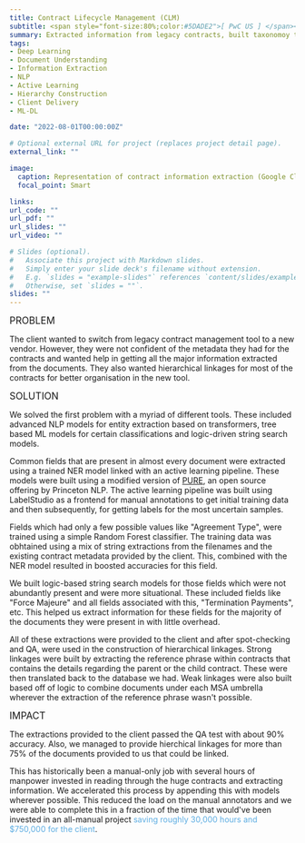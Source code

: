 ```yaml
---
title: Contract Lifecycle Management (CLM)
subtitle: <span style="font-size:80%;color:#5DADE2">[ PwC US ] </span><span style="font-size:80%"><a href="https://www.linkedin.com/in/schoudhary101/" target="_blank">Shyam Choudhary</a>, <a href="https://www.linkedin.com/in/vishal-kumar-bhutani-0ba83a177/" target="_blank">Vishal Bhutani</a>, Prasang Gupta, <a href="https://www.linkedin.com/in/briankravcik/" target="_blank">Brian Kravcik</a>, <a href="https://www.linkedin.com/in/shantanu-dev/" target="_blank">Shantanu Dev</a>, <a href="https://www.linkedin.com/in/joseph-voyles/" target="_blank">Joseph Voyles</a></span>
summary: Extracted information from legacy contracts, built taxonomoy to categorise them and linked contracts hierarchically
tags:
- Deep Learning
- Document Understanding
- Information Extraction
- NLP
- Active Learning
- Hierarchy Construction
- Client Delivery
- ML-DL

date: "2022-08-01T00:00:00Z"

# Optional external URL for project (replaces project detail page).
external_link: ""

image:
  caption: Representation of contract information extraction (Google Cloud)
  focal_point: Smart

links:
url_code: ""
url_pdf: ""
url_slides: ""
url_video: ""

# Slides (optional).
#   Associate this project with Markdown slides.
#   Simply enter your slide deck's filename without extension.
#   E.g. `slides = "example-slides"` references `content/slides/example-slides.md`.
#   Otherwise, set `slides = ""`.
slides: ""
---
```


<span style="font-style:bold;font-size:120%"><a class="mt-1">PROBLEM</a></span>

The client wanted to switch from legacy contract management tool to a new vendor. However, they were not confident of the metadata they had for the contracts and wanted help in getting all the major information extracted from the documents. They also wanted hierarchical linkages for most of the contracts for better organisation in the new tool.

<span style="font-style:bold;font-size:120%"><a class="mt-1">SOLUTION</a></span>

We solved the first problem with a myriad of different tools. These included advanced NLP models for entity extraction based on transformers, tree based ML models for certain classifications and logic-driven string search models.

Common fields that are present in almost every document were extracted using a trained NER model linked with an active learning pipeline. These models were built using a modified version of [PURE](https://github.com/princeton-nlp/PURE), an open source offering by Princeton NLP. The active learning pipeline was built using LabelStudio as a frontend for manual annotations to get initial training data and then subsequently, for getting labels for the most uncertain samples.

Fields which had only a few possible values like "Agreement Type", were trained using a simple Random Forest classifier. The training data was obhtained using a mix of string extractions from the filenames and the existing contract metadata provided by the client. This, combined with the NER model resulted in boosted accuracies for this field.

We built logic-based string search models for those fields which were not abundantly present and were more situational. These included fields like "Force Majeure" and all fields associated with this, "Termination Payments", etc. This helped us extract information for these fields for the majority of the documents they were present in with little overhead.

All of these extractions were provided to the client and after spot-checking and QA, were used in the construction of hierarchical linkages. Strong linkages were built by extracting the reference phrase within contracts that contains the details regarding the parent or the child contract. These were then translated back to the database we had. Weak linkages were also built based off of logic to combine documents under each MSA umbrella wherever the extraction of the reference phrase wasn't possible.

<span style="font-style:bold;font-size:120%"><a class="mt-1">IMPACT</a></span>

The extractions provided to the client passed the QA test with about 90% accuracy. Also, we managed to provide hierchical linkages for more than 75% of the documents provided to us that could be linked.

This has historically been a manual-only job with several hours of manpower invested in reading through the huge contracts and extracting information. We accelerated this process by appending this with models wherever possible. This reduced the load on the manual annotators and we were able to complete this in a fraction of the time that would've been invested in an all-manual project <span style="color:#5DADE2;font-style:bold">saving roughly 30,000 hours and $750,000 for the client</span>.